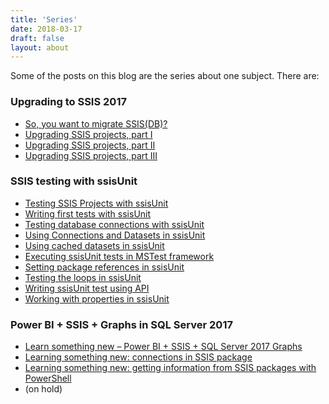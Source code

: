 ```yaml
---
title: 'Series'
date: 2018-03-17
draft: false
layout: about
---
```


Some of the posts on this blog are the series about one subject. There are:

### Upgrading to SSIS 2017

* [So, you want to migrate SSIS(DB)?](/2017/11/06/so-you-want-to-migrate-ssisdb/)
* [Upgrading SSIS projects, part I](/2017/12/24/upgrading-ssis-projects-part-i/)
* [Upgrading SSIS projects, part II](/2018/02/04/upgrading-ssis-projects-part-ii/)
* [Upgrading SSIS projects, part III](/2018/02/28/upgrading-ssis-projects-part-iii/)

### SSIS testing with ssisUnit

* [Testing SSIS Projects with ssisUnit](/2018/03/19/testing-ssis-projects-with-ssisunit/)
* [Writing first tests with ssisUnit](/2018/03/26/writing-first-tests-with-ssisunit/)
* [Testing database connections with ssisUnit](/2018/04/13/testing-database-connections-with-ssisunit/)
* [Using Connections and Datasets in ssisUnit](/2018/04/30/using-connections-and-datasets-in-ssisunit/)
* [Using cached datasets in ssisUnit](/2018/05/31/using-cached-datasets-in-ssisunit/)
* [Executing ssisUnit tests in MSTest framework](/2018/06/15/executing-ssisunit-tests-in-mstest-framework/)
* [Setting package references in ssisUnit](/2018/07/05/setting-package-references-in-ssisunit/)
* [Testing the loops in ssisUnit](/2018/07/10/testing-the-loops-in-ssisunit/)
* [Writing ssisUnit test using API](/2018/08/13/writing-ssisunit-test-using-api/)
* [Working with properties in ssisUnit](/2018/11/05/working-with-properties-in-ssisunit/)

### Power BI + SSIS + Graphs in SQL Server 2017

* [Learn something new – Power BI + SSIS + SQL Server 2017 Graphs](/2017/06/14/learn-something-new-power-bi-ssis-sql-server-2017-graphs/)
* [Learning something new: connections in SSIS package](/2017/06/25/learning-something-new-connections-in-ssis-package/)
* [Learning something new: getting information from SSIS packages with PowerShell](/2017/07/26/learning-something-new-getting-information-from-ssis-packages-with-powershell/)
* (on hold)
